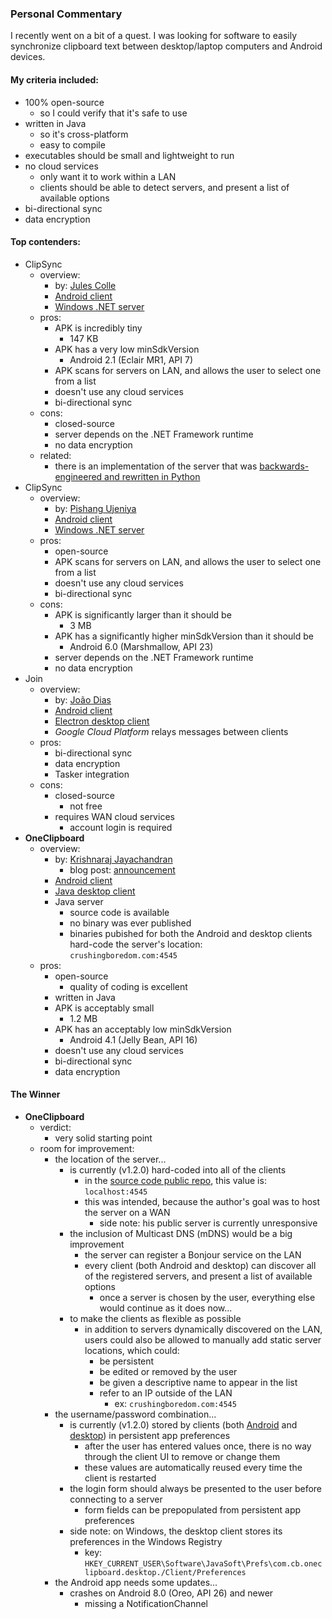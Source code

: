### Personal Commentary

I recently went on a bit of a quest.
I was looking for software to easily synchronize clipboard text between desktop/laptop computers and Android devices.

#### My criteria included:

* 100% open-source
  - so I could verify that it's safe to use
* written in Java
  - so it's cross-platform
  - easy to compile
* executables should be small and lightweight to run
* no cloud services
  - only want it to work within a LAN
  - clients should be able to detect servers,
    and present a list of available options
* bi-directional sync
* data encryption

#### Top contenders:

* ClipSync
  - overview:
    * by: [Jules Colle](https://github.com/pwkip)
    * [Android client](https://play.google.com/store/apps/details?id=be.bdwm.clipsync)
    * [Windows .NET server](https://clipsync.bdwm.be/ClipSyncServer3.msi)
  - pros:
    * APK is incredibly tiny
      - 147 KB
    * APK has a very low minSdkVersion
      - Android 2.1 (Eclair MR1, API 7)
    * APK scans for servers on LAN,
      and allows the user to select one from a list
    * doesn't use any cloud services
    * bi-directional sync
  - cons:
    * closed-source
    * server depends on the .NET Framework runtime
    * no data encryption
  - related:
    * there is an implementation of the server that was [backwards-engineered and rewritten in Python](http://fluffymcdeath.com/clipsync_on_linux.html)
* ClipSync
  - overview:
    * by: [Pishang Ujeniya](https://github.com/pishangujeniya)
    * [Android client](https://github.com/pishangujeniya/clipsync-android/releases)
    * [Windows .NET server](https://github.com/pishangujeniya/clipsync-windows/releases)
  - pros:
    * open-source
    * APK scans for servers on LAN,
      and allows the user to select one from a list
    * doesn't use any cloud services
    * bi-directional sync
  - cons:
    * APK is significantly larger than it should be
      - 3 MB
    * APK has a significantly higher minSdkVersion than it should be
      - Android 6.0 (Marshmallow, API 23)
    * server depends on the .NET Framework runtime
    * no data encryption
* Join
  - overview:
    * by: [João Dias](https://github.com/joaomgcd)
    * [Android client](https://play.google.com/store/apps/details?id=com.joaomgcd.join)
    * [Electron desktop client](https://github.com/joaomgcd/JoinDesktop)
    * _Google Cloud Platform_ relays messages between clients
  - pros:
    * bi-directional sync
    * data encryption
    * Tasker integration
  - cons:
    * closed-source
      - not free
    * requires WAN cloud services
      - account login is required
* __OneClipboard__
  - overview:
    * by: [Krishnaraj Jayachandran](https://github.com/krishnaraj)
      - blog post: [announcement](https://web.archive.org/web/20141117162826/http://blog.crushingboredom.com/oneclipboard/)
    * [Android client](https://play.google.com/store/apps/details?id=com.cb.oneclipboard)
    * [Java desktop client](https://web.archive.org/web/20160713011445/http://downloads.crushingboredom.com/oneclipboarddesktop-1.2.0-installer.jar)
    * Java server
      - source code is available
      - no binary was ever published
      - binaries pubished for both the Android and desktop clients hard-code the server's location:<br>`crushingboredom.com:4545`
  - pros:
    * open-source
      - quality of coding is excellent
    * written in Java
    * APK is acceptably small
      - 1.2 MB
    * APK has an acceptably low minSdkVersion
      - Android 4.1 (Jelly Bean, API 16)
    * doesn't use any cloud services
    * bi-directional sync
    * data encryption

#### The Winner

* __OneClipboard__
  - verdict:
    * very solid starting point
  - room for improvement:
    * the location of the server...
      - is currently (v1.2.0) hard-coded into all of the clients
        * in the [source code public repo](https://github.com/krishnaraj/oneclipboard/blob/cc8f4fe73b48708b4bc253058c03b0ef506ef164/gradle.properties#L7), this value is: `localhost:4545`
        * this was intended, because the author's goal was to host the server on a WAN
          - side note: his public server is currently unresponsive
      - the inclusion of Multicast DNS (mDNS) would be a big improvement
        * the server can register a Bonjour service on the LAN
        * every client (both Android and desktop) can discover all of the registered servers,
          and present a list of available options
          - once a server is chosen by the user, everything else would continue as it does now...
      - to make the clients as flexible as possible
        * in addition to servers dynamically discovered on the LAN,
          users could also be allowed to manually add static server locations, which could:
          - be persistent
          - be edited or removed by the user
          - be given a descriptive name to appear in the list
          - refer to an IP outside of the LAN
            * ex: `crushingboredom.com:4545`
    * the username/password combination...
      - is currently (v1.2.0) stored by clients (both [Android](https://github.com/krishnaraj/oneclipboard/blob/cc8f4fe73b48708b4bc253058c03b0ef506ef164/oneclipboardandroid/src/main/java/com/cb/oneclipboard/MainActivity.java#L26) and [desktop](https://github.com/krishnaraj/oneclipboard/blob/cc8f4fe73b48708b4bc253058c03b0ef506ef164/oneclipboarddesktop/src/main/java/com/cb/oneclipboard/desktop/Client.java#L75)) in persistent app preferences
        * after the user has entered values once, there is no way through the client UI to remove or change them
        * these values are automatically reused every time the client is restarted
      - the login form should always be presented to the user before connecting to a server
        * form fields can be prepopulated from persistent app preferences
      - side note: on Windows, the desktop client stores its preferences in the Windows Registry
        * key: `HKEY_CURRENT_USER\Software\JavaSoft\Prefs\com.cb.oneclipboard.desktop./Client/Preferences`
    * the Android app needs some updates...
      - crashes on Android 8.0 (Oreo, API 26) and newer
        * missing a NotificationChannel
